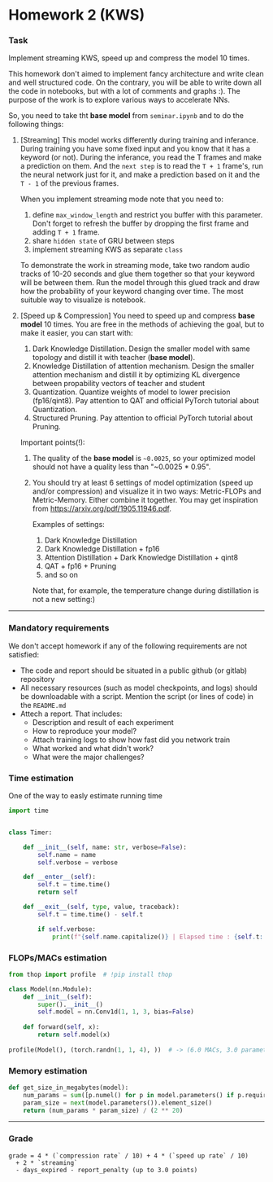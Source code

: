 # Homework 2 (KWS)

### Task
Implement streaming KWS, speed up and compress the model 10 times.

This homework don't aimed to implement fancy architecture and write clean and well structured code.
On the contrary, you will be able to write down all the code in notebooks, but with a lot of comments and graphs :).
The purpose of the work is to explore various ways to accelerate NNs.

So, you need to take tht **base model** from `seminar.ipynb` and to do the following things:
  1) [Streaming] 
      This model works differently during training and inferance. During training you have some
      fixed input and you know that it has a keyword (or not). During the inferance, you read the T frames
      and make a prediction on them. And the `next step` is to read the `T + 1` frame's,
      run the neural network just for it, and make a prediction based on it and the `T - 1` of the previous frames.
     
      When you implement streaming mode note that you need to:
      1. define `max_window_length` and restrict you buffer with this parameter.
      Don't forget to refresh the buffer by dropping the first frame and adding `T + 1` frame.
      2. share `hidden state` of GRU between steps
      3. implement streaming KWS as separate `class`

      To demonstrate the work in streaming mode, take two random audio tracks of 10-20 seconds and glue them together so that your
      keyword will be between them. Run the model through this glued track and draw how the probability of your keyword changing over time.
      The most suituble way to visualize is notebook.
     
  2) [Speed up & Compression] 
     You need to speed up and compress **base model** 10 times.
     You are free in the methods of achieving the goal, but to make it easier, you can start with:
     1. Dark Knowledge Distillation.
        Design the smaller model with same topology and distill it with teacher (**base model**).
     2. Knowledge Distillation of attention mechanism.
        Design the smaller attention mechanism and distill it by optimizing KL divergence between propability vectors of teacher and student
     3. Quantization.
        Quantize weights of model to lower precision (fp16/qint8). Pay attention to QAT and official PyTorch tutorial about Quantization.
     4. Structured Pruning.
        Pay attention to official PyTorch tutorial about Pruning.
        
     
     Important points(!):
     1. The quality of the **base model** is `~0.0025`, so your optimized model should not have a quality less than "~0.0025 * 0.95".
     2. You should try at least 6 settings of model optimization (speed up and/or compression) and visualize it in two ways: Metric-FLOPs and Metric-Memory.
        Either combine it together. You may get inspiration from https://arxiv.org/pdf/1905.11946.pdf.

        Examples of settings:
          1. Dark Knowledge Distillation
          2. Dark Knowledge Distillation + fp16
          3. Attention Distillation + Dark Knowledge Distillation + qint8
          4. QAT + fp16 + Pruning
          5. and so on

        Note that, for example, the temperature change during distillation is not a new setting:)    

--------------
### Mandatory requirements
We don't accept homework if any of the following requirements are not satisfied:
* The code and report should be situated in a public github (or gitlab) repository
* All necessary resources (such as model checkpoints, and logs) should be downloadable with a script. 
  Mention the script (or lines of code) in the `README.md`
* Attech a report. That includes:
  * Description and result of each experiment
  * How to reproduce your model?
  * Attach training logs to show how fast did you network train
  * What worked and what didn't work?
  * What were the major challenges?

### Time estimation
One of the way to easly estimate running time
```python
import time


class Timer:

    def __init__(self, name: str, verbose=False):
        self.name = name
        self.verbose = verbose

    def __enter__(self):
        self.t = time.time()
        return self

    def __exit__(self, type, value, traceback):
        self.t = time.time() - self.t

        if self.verbose:
            print(f"{self.name.capitalize()} | Elapsed time : {self.t:.2f}")
```

### FLOPs/MACs estimation
```python
from thop import profile  # !pip install thop

class Model(nn.Module):
    def __init__(self):
        super().__init__()
        self.model = nn.Conv1d(1, 1, 3, bias=False)
    
    def forward(self, x):
        return self.model(x)
        
profile(Model(), (torch.randn(1, 1, 4), ))  # -> (6.0 MACs, 3.0 parameters)
```

### Memory estimation
```python
def get_size_in_megabytes(model):
    num_params = sum([p.numel() for p in model.parameters() if p.requires_grad])
    param_size = next(model.parameters()).element_size()
    return (num_params * param_size) / (2 ** 20)
```
   

--------------
### Grade
```
grade = 4 * (`compression rate` / 10) + 4 * (`speed up rate` / 10) 
  + 2 * `streaming`
  - days_expired - report_penalty (up to 3.0 points)
```
